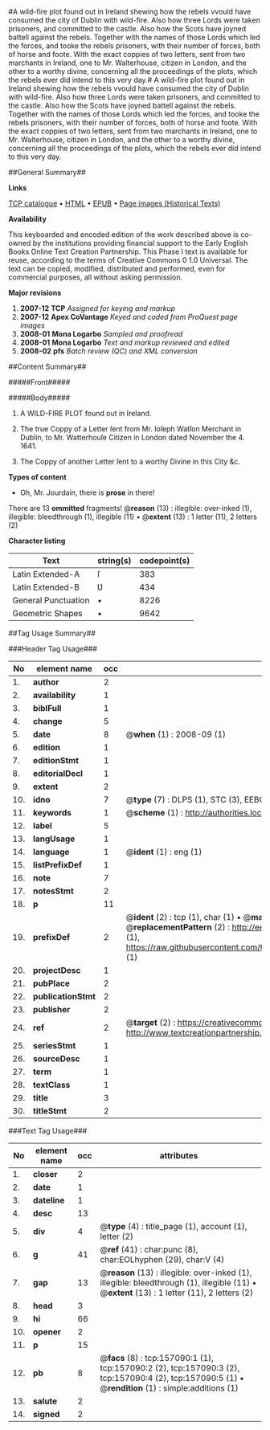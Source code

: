 #A wild-fire plot found out in Ireland shewing how the rebels vvould have consumed the city of Dublin with wild-fire. Also how three Lords were taken prisoners, and committed to the castle. Also how the Scots have joyned battell against the rebels. Together with the names of those Lords which led the forces, and tooke the rebels prisoners, with their number of forces, both of horse and foote. With the exact coppies of two letters, sent from two marchants in Ireland, one to Mr. Walterhouse, citizen in London, and the other to a worthy divine, concerning all the proceedings of the plots, which the rebels ever did intend to this very day.#
A wild-fire plot found out in Ireland shewing how the rebels vvould have consumed the city of Dublin with wild-fire. Also how three Lords were taken prisoners, and committed to the castle. Also how the Scots have joyned battell against the rebels. Together with the names of those Lords which led the forces, and tooke the rebels prisoners, with their number of forces, both of horse and foote. With the exact coppies of two letters, sent from two marchants in Ireland, one to Mr. Walterhouse, citizen in London, and the other to a worthy divine, concerning all the proceedings of the plots, which the rebels ever did intend to this very day.

##General Summary##

**Links**

[TCP catalogue](http://www.ota.ox.ac.uk/tcp/)  • 
[HTML](http://tei.it.ox.ac.uk/tcp/Texts-HTML/free/A96/A96491.html)  • 
[EPUB](http://tei.it.ox.ac.uk/tcp/Texts-EPUB/free/A96/A96491.epub) • 
[Page images (Historical Texts)](https://data.historicaltexts.jisc.ac.uk/view?pubId=eebo-99859502e&pageId=eebo-99859502e-157090-1)

**Availability**

This keyboarded and encoded edition of the
	       work described above is co-owned by the institutions
	       providing financial support to the Early English Books
	       Online Text Creation Partnership. This Phase I text is
	       available for reuse, according to the terms of Creative
	       Commons 0 1.0 Universal. The text can be copied,
	       modified, distributed and performed, even for
	       commercial purposes, all without asking permission.

**Major revisions**

1. __2007-12__ __TCP__ *Assigned for keying and markup*
1. __2007-12__ __Apex CoVantage__ *Keyed and coded from ProQuest page images*
1. __2008-01__ __Mona Logarbo__ *Sampled and proofread*
1. __2008-01__ __Mona Logarbo__ *Text and markup reviewed and edited*
1. __2008-02__ __pfs__ *Batch review (QC) and XML conversion*

##Content Summary##

#####Front#####

#####Body#####

1. A WILD-FIRE PLOT found out in Ireland.

1. The true Coppy of a Letter ſent from Mr. Ioſeph Watſon Merchant in Dublin, to Mr. Watterhouſe Citizen in London dated November the 4. 1641.

1. The Coppy of another Letter ſent to a worthy Divine in this City &c.

**Types of content**

  * Oh, Mr. Jourdain, there is **prose** in there!

There are 13 **ommitted** fragments! 
 @__reason__ (13) : illegible: over-inked (1), illegible: bleedthrough (1), illegible (11)  •  @__extent__ (13) : 1 letter (11), 2 letters (2)

**Character listing**


|Text|string(s)|codepoint(s)|
|---|---|---|
|Latin Extended-A|ſ|383|
|Latin Extended-B|Ʋ|434|
|General Punctuation|•|8226|
|Geometric Shapes|▪|9642|

##Tag Usage Summary##

###Header Tag Usage###

|No|element name|occ|attributes|
|---|---|---|---|
|1.|__author__|2||
|2.|__availability__|1||
|3.|__biblFull__|1||
|4.|__change__|5||
|5.|__date__|8| @__when__ (1) : 2008-09 (1)|
|6.|__edition__|1||
|7.|__editionStmt__|1||
|8.|__editorialDecl__|1||
|9.|__extent__|2||
|10.|__idno__|7| @__type__ (7) : DLPS (1), STC (3), EEBO-CITATION (1), PROQUEST (1), VID (1)|
|11.|__keywords__|1| @__scheme__ (1) : http://authorities.loc.gov/ (1)|
|12.|__label__|5||
|13.|__langUsage__|1||
|14.|__language__|1| @__ident__ (1) : eng (1)|
|15.|__listPrefixDef__|1||
|16.|__note__|7||
|17.|__notesStmt__|2||
|18.|__p__|11||
|19.|__prefixDef__|2| @__ident__ (2) : tcp (1), char (1)  •  @__matchPattern__ (2) : ([0-9\-]+):([0-9IVX]+) (1), (.+) (1)  •  @__replacementPattern__ (2) : http://eebo.chadwyck.com/downloadtiff?vid=$1&page=$2 (1), https://raw.githubusercontent.com/textcreationpartnership/Texts/master/tcpchars.xml#$1 (1)|
|20.|__projectDesc__|1||
|21.|__pubPlace__|2||
|22.|__publicationStmt__|2||
|23.|__publisher__|2||
|24.|__ref__|2| @__target__ (2) : https://creativecommons.org/publicdomain/zero/1.0/ (1), http://www.textcreationpartnership.org/docs/. (1)|
|25.|__seriesStmt__|1||
|26.|__sourceDesc__|1||
|27.|__term__|1||
|28.|__textClass__|1||
|29.|__title__|3||
|30.|__titleStmt__|2||


###Text Tag Usage###

|No|element name|occ|attributes|
|---|---|---|---|
|1.|__closer__|2||
|2.|__date__|1||
|3.|__dateline__|1||
|4.|__desc__|13||
|5.|__div__|4| @__type__ (4) : title_page (1), account (1), letter (2)|
|6.|__g__|41| @__ref__ (41) : char:punc (8), char:EOLhyphen (29), char:V (4)|
|7.|__gap__|13| @__reason__ (13) : illegible: over-inked (1), illegible: bleedthrough (1), illegible (11)  •  @__extent__ (13) : 1 letter (11), 2 letters (2)|
|8.|__head__|3||
|9.|__hi__|66||
|10.|__opener__|2||
|11.|__p__|15||
|12.|__pb__|8| @__facs__ (8) : tcp:157090:1 (1), tcp:157090:2 (2), tcp:157090:3 (2), tcp:157090:4 (2), tcp:157090:5 (1)  •  @__rendition__ (1) : simple:additions (1)|
|13.|__salute__|2||
|14.|__signed__|2||
